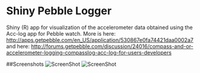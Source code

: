 # Shiny Pebble Logger

Shiny (R) app for visualization of the accelerometer data obtained using the Acc-log app for Pebble watch. More is here: 
http://apps.getpebble.com/en_US/application/530867e0fa74421daa0002a7
and here:
http://forums.getpebble.com/discussion/24016/compass-and-or-accelerometer-logging-compasslog-acc-log-for-users-developers 


##Screenshots
![ScreenShot](https://raw.github.com/istealth/ShinyPebbleLogger/master/accelog.png)
![ScreenShot](https://raw.github.com/istealth/ShinyPebbleLogger/master/accelog1.png)


